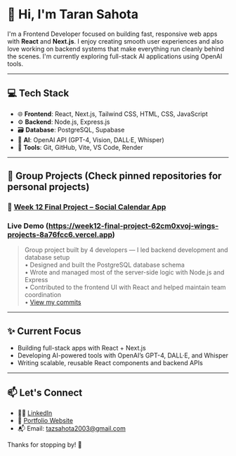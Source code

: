 # 👋 Hi, I'm Taran Sahota

I'm a Frontend Developer focused on building fast, responsive web apps with **React** and **Next.js**. I enjoy creating smooth user experiences and also love working on backend systems that make everything run cleanly behind the scenes. I'm currently exploring full-stack AI applications using OpenAI tools.

---

## 💻 Tech Stack

- 🌐 **Frontend**: React, Next.js, Tailwind CSS, HTML, CSS, JavaScript
- ⚙️ **Backend**: Node.js, Express.js
- 🗃️ **Database**: PostgreSQL, Supabase
- 🧠 **AI**: OpenAI API (GPT-4, Vision, DALL·E, Whisper)
- 🔧 **Tools**: Git, GitHub, Vite, VS Code, Render

---

## 📂 Group Projects (Check pinned repositories for personal projects)

### 🔧 [Week 12 Final Project – Social Calendar App](https://github.com/wingchichan/week12-final-project)
### Live Demo (https://week12-final-project-62cm0xvoj-wings-projects-8a76fcc6.vercel.app)
> Group project built by 4 developers — I led backend development and database setup  
• Designed and built the PostgreSQL database schema  
• Wrote and managed most of the server-side logic with Node.js and Express  
• Contributed to the frontend UI with React and helped maintain team coordination  
• [View my commits](https://github.com/wingchichan/week12-final-project/commits?author=taz458)

---

## ✨ Current Focus

- Building full-stack apps with React + Next.js
- Developing AI-powered tools with OpenAI’s GPT-4, DALL·E, and Whisper
- Writing scalable, reusable React components and backend APIs

---

## 📫 Let's Connect

- 🧑‍💼 [LinkedIn](https://linkedin.com/in/yourprofile) <!-- Replace this with your actual link -->
- 💼 [Portfolio Website](https://yourdomain.com) <!-- Replace this if you have one -->
- 📬 Email: tazsahota2003@gmail.com

Thanks for stopping by! 🚀


